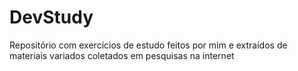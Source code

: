 # DevStudy
Repositório com exercícios de estudo feitos por mim e extraídos de materiais variados coletados em pesquisas na internet 
